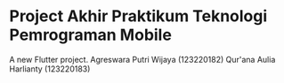 # Project Akhir Praktikum Teknologi Pemrograman Mobile

A new Flutter project.
Agreswara Putri Wijaya  (123220182)
Qur'ana Aulia Harlianty (123220183)
